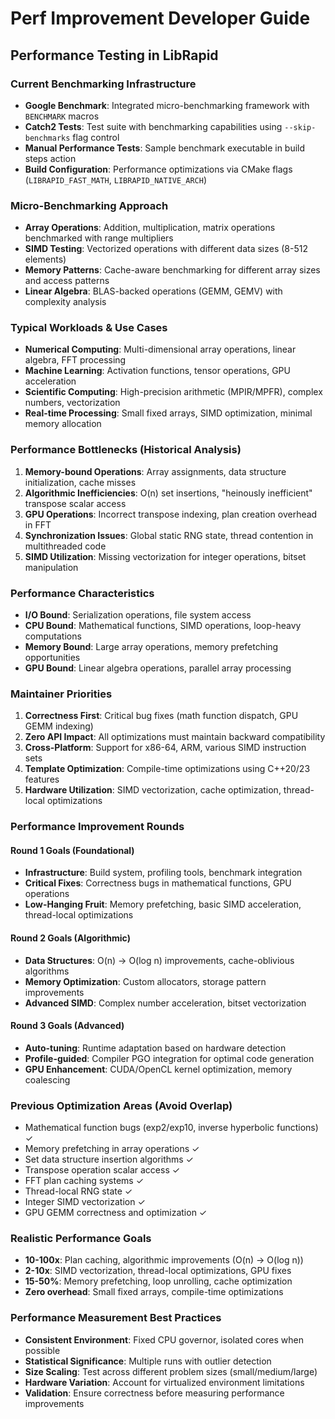 # Perf Improvement Developer Guide

## Performance Testing in LibRapid

### Current Benchmarking Infrastructure
- **Google Benchmark**: Integrated micro-benchmarking framework with `BENCHMARK` macros
- **Catch2 Tests**: Test suite with benchmarking capabilities using `--skip-benchmarks` flag control  
- **Manual Performance Tests**: Sample benchmark executable in build steps action
- **Build Configuration**: Performance optimizations via CMake flags (`LIBRAPID_FAST_MATH`, `LIBRAPID_NATIVE_ARCH`)

### Micro-Benchmarking Approach
- **Array Operations**: Addition, multiplication, matrix operations benchmarked with range multipliers
- **SIMD Testing**: Vectorized operations with different data sizes (8-512 elements)
- **Memory Patterns**: Cache-aware benchmarking for different array sizes and access patterns
- **Linear Algebra**: BLAS-backed operations (GEMM, GEMV) with complexity analysis

### Typical Workloads & Use Cases
- **Numerical Computing**: Multi-dimensional array operations, linear algebra, FFT processing
- **Machine Learning**: Activation functions, tensor operations, GPU acceleration
- **Scientific Computing**: High-precision arithmetic (MPIR/MPFR), complex numbers, vectorization
- **Real-time Processing**: Small fixed arrays, SIMD optimization, minimal memory allocation

### Performance Bottlenecks (Historical Analysis)
1. **Memory-bound Operations**: Array assignments, data structure initialization, cache misses
2. **Algorithmic Inefficiencies**: O(n) set insertions, "heinously inefficient" transpose scalar access
3. **GPU Operations**: Incorrect transpose indexing, plan creation overhead in FFT
4. **Synchronization Issues**: Global static RNG state, thread contention in multithreaded code
5. **SIMD Utilization**: Missing vectorization for integer operations, bitset manipulation

### Performance Characteristics
- **I/O Bound**: Serialization operations, file system access
- **CPU Bound**: Mathematical functions, SIMD operations, loop-heavy computations  
- **Memory Bound**: Large array operations, memory prefetching opportunities
- **GPU Bound**: Linear algebra operations, parallel array processing

### Maintainer Priorities
1. **Correctness First**: Critical bug fixes (math function dispatch, GPU GEMM indexing)
2. **Zero API Impact**: All optimizations must maintain backward compatibility
3. **Cross-Platform**: Support for x86-64, ARM, various SIMD instruction sets
4. **Template Optimization**: Compile-time optimizations using C++20/23 features
5. **Hardware Utilization**: SIMD vectorization, cache optimization, thread-local optimizations

### Performance Improvement Rounds

#### Round 1 Goals (Foundational)
- **Infrastructure**: Build system, profiling tools, benchmark integration
- **Critical Fixes**: Correctness bugs in mathematical functions, GPU operations
- **Low-Hanging Fruit**: Memory prefetching, basic SIMD acceleration, thread-local optimizations

#### Round 2 Goals (Algorithmic)  
- **Data Structures**: O(n) → O(log n) improvements, cache-oblivious algorithms
- **Memory Optimization**: Custom allocators, storage pattern improvements
- **Advanced SIMD**: Complex number acceleration, bitset vectorization

#### Round 3 Goals (Advanced)
- **Auto-tuning**: Runtime adaptation based on hardware detection
- **Profile-guided**: Compiler PGO integration for optimal code generation
- **GPU Enhancement**: CUDA/OpenCL kernel optimization, memory coalescing

### Previous Optimization Areas (Avoid Overlap)
- Mathematical function bugs (exp2/exp10, inverse hyperbolic functions) ✓
- Memory prefetching in array operations ✓  
- Set data structure insertion algorithms ✓
- Transpose operation scalar access ✓
- FFT plan caching systems ✓
- Thread-local RNG state ✓
- Integer SIMD vectorization ✓
- GPU GEMM correctness and optimization ✓

### Realistic Performance Goals
- **10-100x**: Plan caching, algorithmic improvements (O(n) → O(log n))
- **2-10x**: SIMD vectorization, thread-local optimizations, GPU fixes
- **15-50%**: Memory prefetching, loop unrolling, cache optimization
- **Zero overhead**: Small fixed arrays, compile-time optimizations

### Performance Measurement Best Practices
- **Consistent Environment**: Fixed CPU governor, isolated cores when possible
- **Statistical Significance**: Multiple runs with outlier detection
- **Size Scaling**: Test across different problem sizes (small/medium/large)
- **Hardware Variation**: Account for virtualized environment limitations
- **Validation**: Ensure correctness before measuring performance improvements